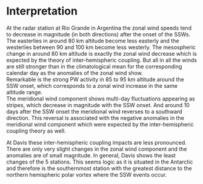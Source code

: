 # Interpretation
At the radar station at Rio Grande in Argentina the zonal wind speeds tend to decrease in magnitude (in both directions) after the onset of the SSWs. The easterlies in around 80 km altitude become less easterly and the westerlies between 90 and 100 km become less westerly. The mesospheric change in around 80 km altitude is exactly the zonal wind decrease which is expected by the theory of inter-hemispheric coupling. But all in all the winds are still stronger than in the climatological mean for the corresponding calendar day as the anomalies of the zonal wind show.<br>
Remarkable is the strong PW activity in 85 to 95 km altitude around the SSW onset, which corresponds to a zonal wind increase in the same altitude range.<br>
The meridional wind component shows multi-day fluctuations appearing as stripes, which decrease in magnitude with the SSW onset. And around 10 days after the SSW onset the meridional wind reverses to a southward direction. This reversal is associated with the negative anomalies in the meridional wind component which were expected by the inter-hemispheric coupling theory as well.<br>

At Davis these inter-hemispheric coupling impacts are less pronounced. There are only very slight changes in the zonal wind component and the anomalies are of small magnitude. In general, Davis shows the least changes of the 5 stations. This seems logic as it is situated in the Antarctic and therefore is the southernmost station with the greatest distance to the northern hemispheric polar vortex where the SSW events occur.